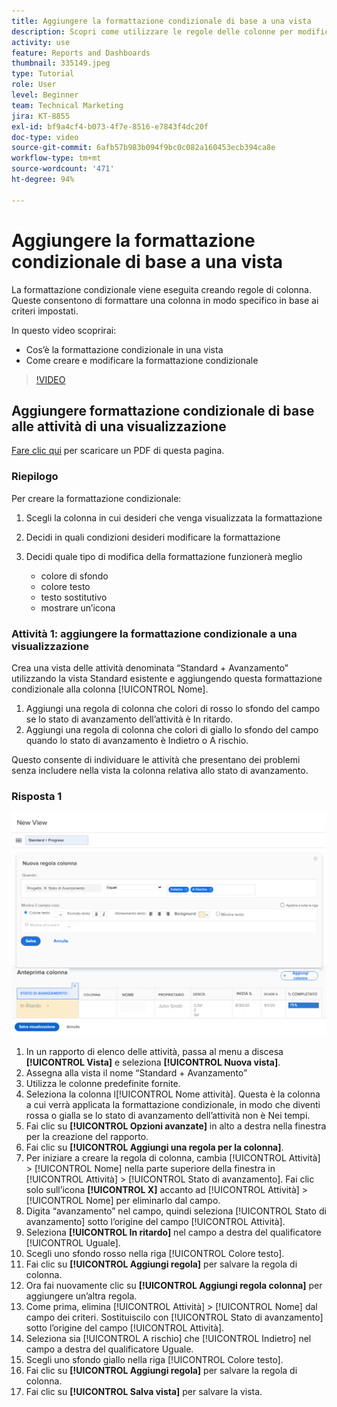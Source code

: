 ```yaml
---
title: Aggiungere la formattazione condizionale di base a una vista
description: Scopri come utilizzare le regole delle colonne per modificare il colore del testo, la formattazione e i colori di sfondo in un rapporto o in una vista, in base ai criteri impostati.
activity: use
feature: Reports and Dashboards
thumbnail: 335149.jpeg
type: Tutorial
role: User
level: Beginner
team: Technical Marketing
jira: KT-8855
exl-id: bf9a4cf4-b073-4f7e-8516-e7843f4dc20f
doc-type: video
source-git-commit: 6afb57b983b094f9bc0c082a160453ecb394ca8e
workflow-type: tm+mt
source-wordcount: '471'
ht-degree: 94%

---
```


# Aggiungere la formattazione condizionale di base a una vista

La formattazione condizionale viene eseguita creando regole di colonna. Queste consentono di formattare una colonna in modo specifico in base ai criteri impostati.

In questo video scoprirai:

* Cos’è la formattazione condizionale in una vista
* Come creare e modificare la formattazione condizionale

>[!VIDEO](https://video.tv.adobe.com/v/335149/?quality=12&learn=on)

## Aggiungere formattazione condizionale di base alle attività di una visualizzazione

[Fare clic qui](/help/assets/add-basic-conditional-formatting-to-a-view-activities.pdf) per scaricare un PDF di questa pagina.

### Riepilogo

Per creare la formattazione condizionale:

1. Scegli la colonna in cui desideri che venga visualizzata la formattazione
1. Decidi in quali condizioni desideri modificare la formattazione
1. Decidi quale tipo di modifica della formattazione funzionerà meglio

   * colore di sfondo
   * colore testo
   * testo sostitutivo
   * mostrare un’icona

### Attività 1: aggiungere la formattazione condizionale a una visualizzazione

Crea una vista delle attività denominata “Standard + Avanzamento” utilizzando la vista Standard esistente e aggiungendo questa formattazione condizionale alla colonna [!UICONTROL Nome].

1. Aggiungi una regola di colonna che colori di rosso lo sfondo del campo se lo stato di avanzamento dell’attività è In ritardo.
1. Aggiungi una regola di colonna che colori di giallo lo sfondo del campo quando lo stato di avanzamento è Indietro o A rischio.

Questo consente di individuare le attività che presentano dei problemi senza includere nella vista la colonna relativa allo stato di avanzamento.

### Risposta 1

![Immagine della schermata per creare una nuova regola di colonna](assets/conditional-formatting-exercise.png)

1. In un rapporto di elenco delle attività, passa al menu a discesa **[!UICONTROL Vista]** e seleziona **[!UICONTROL Nuova vista]**.
1. Assegna alla vista il nome “Standard + Avanzamento”
1. Utilizza le colonne predefinite fornite.
1. Seleziona la colonna l[!UICONTROL Nome attività]. Questa è la colonna a cui verrà applicata la formattazione condizionale, in modo che diventi rossa o gialla se lo stato di avanzamento dell’attività non è Nei tempi.
1. Fai clic su **[!UICONTROL Opzioni avanzate]** in alto a destra nella finestra per la creazione del rapporto.
1. Fai clic su **[!UICONTROL Aggiungi una regola per la colonna]**.
1. Per iniziare a creare la regola di colonna, cambia [!UICONTROL Attività] > [!UICONTROL Nome] nella parte superiore della finestra in [!UICONTROL Attività] > [!UICONTROL Stato di avanzamento]. Fai clic solo sull’icona **[!UICONTROL X]** accanto ad [!UICONTROL Attività] > [!UICONTROL Nome] per eliminarlo dal campo.
1. Digita “avanzamento” nel campo, quindi seleziona [!UICONTROL Stato di avanzamento] sotto l’origine del campo [!UICONTROL Attività].
1. Seleziona **[!UICONTROL In ritardo]** nel campo a destra del qualificatore [!UICONTROL Uguale].
1. Scegli uno sfondo rosso nella riga [!UICONTROL Colore testo].
1. Fai clic su **[!UICONTROL Aggiungi regola]** per salvare la regola di colonna.
1. Ora fai nuovamente clic su **[!UICONTROL Aggiungi regola colonna]** per aggiungere un’altra regola.
1. Come prima, elimina [!UICONTROL Attività] > [!UICONTROL Nome] dal campo dei criteri. Sostituiscilo con [!UICONTROL Stato di avanzamento] sotto l’origine del campo [!UICONTROL Attività].
1. Seleziona sia [!UICONTROL A rischio] che [!UICONTROL Indietro] nel campo a destra del qualificatore Uguale.
1. Scegli uno sfondo giallo nella riga [!UICONTROL Colore testo].
1. Fai clic su **[!UICONTROL Aggiungi regola]** per salvare la regola di colonna.
1. Fai clic su **[!UICONTROL Salva vista]** per salvare la vista.
